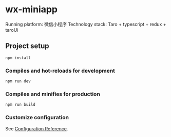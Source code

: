 # wx-miniapp
Running platform: 微信小程序
Technology stack: Taro + typescript + redux + taroUi

## Project setup
```
npm install
```

### Compiles and hot-reloads for development
```
npm run dev
```

### Compiles and minifies for production
```
npm run build
```
### Customize configuration
See [Configuration Reference](https://taro-docs.jd.com/taro/docs/README.html).
